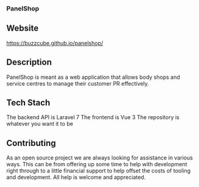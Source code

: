 ### PanelShop

## Website

https://buzzcube.github.io/panelshop/

## Description

PanelShop is meant as a web application that allows body shops and service centres to manage their customer PR effectively.

## Tech Stach

The backend API is Laravel 7
The frontend is Vue 3
The repository is whatever you want it to be

## Contributing

As an open source project we are always looking for assistance in various ways.
This can be from offering up some time to help with development right through to a little financial support to help offset the costs of tooling and development.
All help is welcome and appreciated.
